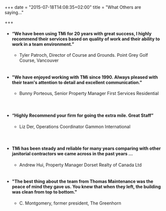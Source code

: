 +++
date = "2015-07-18T14:08:35+02:00"
title = "What Others are saying..."

+++

* #### “We have been using TMi for 20 years with great success, I highly recommend their services based on quality of work and their ability to work in a team environment.”

	+ Tyler Patroch, Director of Course and Grounds.
	  Point Grey Golf Course, Vancouver
&nbsp;    
&nbsp;    

* #### "We have enjoyed working with TMi since 1990. Always pleased with their team's attention to detail and excellent communication."

	+ Bunny Porteous, Senior Property Manager First Services Residential
&nbsp;    
&nbsp;    
  
* #### “Highly Recommend your firm for going the extra mile. Great Staff”

	+ Liz Der, Operations Coordinator Gammon International  
&nbsp;    
&nbsp;    

* #### TMi has been steady and reliable for many years comparing with other janitorial contractors we came across in the past years …

	+ Andrew Hui, Property Manager Dorset Realty of Canada Ltd
&nbsp;    
&nbsp;    

* #### "The best thing about the team from Thomas Maintenance was the peace of mind they gave us. You knew that when they left, the building was clean from top to bottom."

	+ C. Montgomery, former president, The Greenhorn

